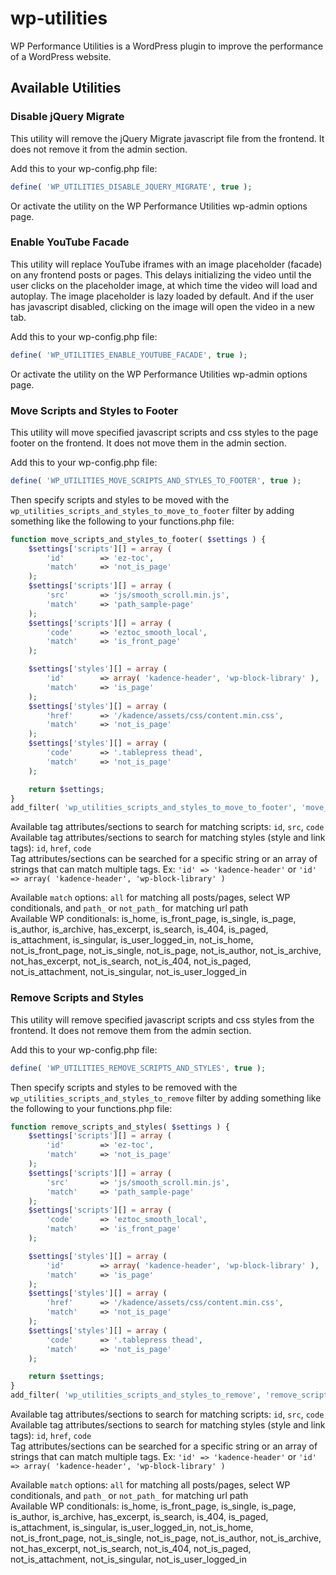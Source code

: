 # wp-utilities
WP Performance Utilities is a WordPress plugin to improve the performance of a WordPress website.

## Available Utilities

### Disable jQuery Migrate
This utility will remove the jQuery Migrate javascript file from the frontend. It does not remove it from the admin section.  

Add this to your wp-config.php file:
```php
define( 'WP_UTILITIES_DISABLE_JQUERY_MIGRATE', true );
```

Or activate the utility on the WP Performance Utilities wp-admin options page.

### Enable YouTube Facade
This utility will replace YouTube iframes with an image placeholder (facade) on any frontend posts or pages. This delays initializing the video until the user clicks on the placeholder image, at which time the video will load and autoplay. The image placeholder is lazy loaded by default. And if the user has javascript disabled, clicking on the image will open the video in a new tab.

Add this to your wp-config.php file:
```php
define( 'WP_UTILITIES_ENABLE_YOUTUBE_FACADE', true );
```

Or activate the utility on the WP Performance Utilities wp-admin options page.

### Move Scripts and Styles to Footer
This utility will move specified javascript scripts and css styles to the page footer on the frontend. It does not move them in the admin section.  

Add this to your wp-config.php file:  
```php
define( 'WP_UTILITIES_MOVE_SCRIPTS_AND_STYLES_TO_FOOTER', true );
```

Then specify scripts and styles to be moved with the `wp_utilities_scripts_and_styles_to_move_to_footer` filter by adding something like the following to your functions.php file:  
```php
function move_scripts_and_styles_to_footer( $settings ) {
    $settings['scripts'][] = array ( 
        'id'        => 'ez-toc',
        'match'     => 'not_is_page'
    );
    $settings['scripts'][] = array ( 
        'src'       => 'js/smooth_scroll.min.js',
        'match'     => 'path_sample-page'
    );
    $settings['scripts'][] = array ( 
        'code'      => 'eztoc_smooth_local',
        'match'     => 'is_front_page'
    );

    $settings['styles'][] = array ( 
        'id'        => array( 'kadence-header', 'wp-block-library' ),
        'match'     => 'is_page'
    );
    $settings['styles'][] = array ( 
        'href'      => '/kadence/assets/css/content.min.css',
        'match'     => 'not_is_page'
    );
    $settings['styles'][] = array ( 
        'code'      => '.tablepress thead',
        'match'     => 'not_is_page'
    );

    return $settings;
}
add_filter( 'wp_utilities_scripts_and_styles_to_move_to_footer', 'move_scripts_and_styles_to_footer', 10, 1 );
```

Available tag attributes/sections to search for matching scripts: `id`, `src`, `code`  
Available tag attributes/sections to search for matching styles (style and link tags): `id`, `href`, `code`  
Tag attributes/sections can be searched for a specific string or an array of strings that can match multiple tags. Ex: `'id' => 'kadence-header'` or `'id' => array( 'kadence-header', 'wp-block-library' )`

Available `match` options: `all` for matching all posts/pages, select WP conditionals, and `path_` or `not_path_` for matching url path  
Available WP conditionals: is_home, is_front_page, is_single, is_page, is_author, is_archive, has_excerpt, is_search, is_404, is_paged, is_attachment, is_singular, is_user_logged_in, not_is_home, not_is_front_page, not_is_single, not_is_page, not_is_author, not_is_archive, not_has_excerpt, not_is_search, not_is_404, not_is_paged, not_is_attachment, not_is_singular, not_is_user_logged_in  

### Remove Scripts and Styles
This utility will remove specified javascript scripts and css styles from the frontend. It does not remove them from the admin section.  

Add this to your wp-config.php file:  
```php
define( 'WP_UTILITIES_REMOVE_SCRIPTS_AND_STYLES', true );
```

Then specify scripts and styles to be removed with the `wp_utilities_scripts_and_styles_to_remove` filter by adding something like the following to your functions.php file:  
```php
function remove_scripts_and_styles( $settings ) {
    $settings['scripts'][] = array ( 
        'id'        => 'ez-toc',
        'match'     => 'not_is_page'
    );
    $settings['scripts'][] = array ( 
        'src'       => 'js/smooth_scroll.min.js',
        'match'     => 'path_sample-page'
    );
    $settings['scripts'][] = array ( 
        'code'      => 'eztoc_smooth_local',
        'match'     => 'is_front_page'
    );

    $settings['styles'][] = array ( 
        'id'        => array( 'kadence-header', 'wp-block-library' ),
        'match'     => 'is_page'
    );
    $settings['styles'][] = array ( 
        'href'      => '/kadence/assets/css/content.min.css',
        'match'     => 'not_is_page'
    );
    $settings['styles'][] = array ( 
        'code'      => '.tablepress thead',
        'match'     => 'not_is_page'
    );

    return $settings;
}
add_filter( 'wp_utilities_scripts_and_styles_to_remove', 'remove_scripts_and_styles', 10, 1 );
```

Available tag attributes/sections to search for matching scripts: `id`, `src`, `code`  
Available tag attributes/sections to search for matching styles (style and link tags): `id`, `href`, `code`  
Tag attributes/sections can be searched for a specific string or an array of strings that can match multiple tags. Ex: `'id' => 'kadence-header'` or `'id' => array( 'kadence-header', 'wp-block-library' )`

Available `match` options: `all` for matching all posts/pages, select WP conditionals, and `path_` or `not_path_` for matching url path  
Available WP conditionals: is_home, is_front_page, is_single, is_page, is_author, is_archive, has_excerpt, is_search, is_404, is_paged, is_attachment, is_singular, is_user_logged_in, not_is_home, not_is_front_page, not_is_single, not_is_page, not_is_author, not_is_archive, not_has_excerpt, not_is_search, not_is_404, not_is_paged, not_is_attachment, not_is_singular, not_is_user_logged_in  